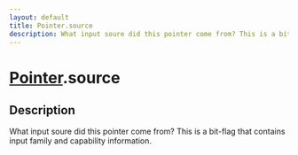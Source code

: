 ```yaml
---
layout: default
title: Pointer.source
description: What input soure did this pointer come from? This is a bit-flag that contains input family and capability information.
---
```

# [Pointer]({{site.url}}/Pages/Reference/Pointer.html).source

## Description
What input soure did this pointer come from? This is
a bit-flag that contains input family and capability
information.

